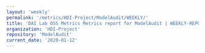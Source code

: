 ```yaml
---
layout: 'weekly'
permalink: '/metrics/HDI-Project/ModelAudit/WEEKLY/'
title: 'DAI Lab OSS Metrics Metrics report for ModelAudit | WEEKLY-REPORT-2020-01-12'
organization: 'HDI-Project'
repository: 'ModelAudit'
current_date: '2020-01-12'
---
```

